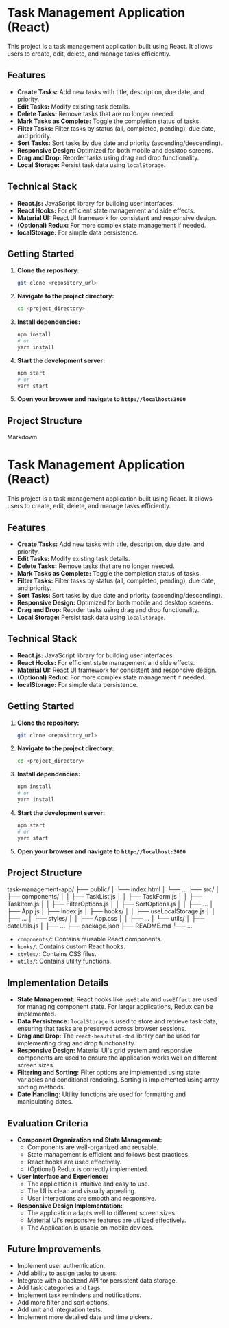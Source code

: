 # Task Management Application (React)

This project is a task management application built using React. It allows users to create, edit, delete, and manage tasks efficiently.

## Features

* **Create Tasks:** Add new tasks with title, description, due date, and priority.
* **Edit Tasks:** Modify existing task details.
* **Delete Tasks:** Remove tasks that are no longer needed.
* **Mark Tasks as Complete:** Toggle the completion status of tasks.
* **Filter Tasks:** Filter tasks by status (all, completed, pending), due date, and priority.
* **Sort Tasks:** Sort tasks by due date and priority (ascending/descending).
* **Responsive Design:** Optimized for both mobile and desktop screens.
* **Drag and Drop:** Reorder tasks using drag and drop functionality.
* **Local Storage:** Persist task data using `localStorage`.

## Technical Stack

* **React.js:** JavaScript library for building user interfaces.
* **React Hooks:** For efficient state management and side effects.
* **Material UI:** React UI framework for consistent and responsive design.
* **(Optional) Redux:** For more complex state management if needed.
* **localStorage:** For simple data persistence.

## Getting Started

1.  **Clone the repository:**

    ```bash
    git clone <repository_url>
    ```

2.  **Navigate to the project directory:**

    ```bash
    cd <project_directory>
    ```

3.  **Install dependencies:**

    ```bash
    npm install
    # or
    yarn install
    ```

4.  **Start the development server:**

    ```bash
    npm start
    # or
    yarn start
    ```

5.  **Open your browser and navigate to `http://localhost:3000`**

## Project Structure

Markdown

# Task Management Application (React)

This project is a task management application built using React. It allows users to create, edit, delete, and manage tasks efficiently.

## Features

* **Create Tasks:** Add new tasks with title, description, due date, and priority.
* **Edit Tasks:** Modify existing task details.
* **Delete Tasks:** Remove tasks that are no longer needed.
* **Mark Tasks as Complete:** Toggle the completion status of tasks.
* **Filter Tasks:** Filter tasks by status (all, completed, pending), due date, and priority.
* **Sort Tasks:** Sort tasks by due date and priority (ascending/descending).
* **Responsive Design:** Optimized for both mobile and desktop screens.
* **Drag and Drop:** Reorder tasks using drag and drop functionality.
* **Local Storage:** Persist task data using `localStorage`.

## Technical Stack

* **React.js:** JavaScript library for building user interfaces.
* **React Hooks:** For efficient state management and side effects.
* **Material UI:** React UI framework for consistent and responsive design.
* **(Optional) Redux:** For more complex state management if needed.
* **localStorage:** For simple data persistence.

## Getting Started

1.  **Clone the repository:**

    ```bash
    git clone <repository_url>
    ```

2.  **Navigate to the project directory:**

    ```bash
    cd <project_directory>
    ```

3.  **Install dependencies:**

    ```bash
    npm install
    # or
    yarn install
    ```

4.  **Start the development server:**

    ```bash
    npm start
    # or
    yarn start
    ```

5.  **Open your browser and navigate to `http://localhost:3000`**

## Project Structure

task-management-app/
├── public/
│   └── index.html
│   └── ...
├── src/
│   ├── components/
│   │   ├── TaskList.js
│   │   ├── TaskForm.js
│   │   ├── TaskItem.js
│   │   ├── FilterOptions.js
│   │   ├── SortOptions.js
│   │   ├── ...
│   ├── App.js
│   ├── index.js
│   ├── hooks/
│   │   ├── useLocalStorage.js
│   │   ├── ...
│   ├── styles/
│   │   ├── App.css
│   │   ├── ...
│   └── utils/
│       ├── dateUtils.js
│       ├── ...
├── package.json
├── README.md
└── ...


* `components/`: Contains reusable React components.
* `hooks/`: Contains custom React hooks.
* `styles/`: Contains CSS files.
* `utils/`: Contains utility functions.

## Implementation Details

* **State Management:** React hooks like `useState` and `useEffect` are used for managing component state. For larger applications, Redux can be implemented.
* **Data Persistence:** `localStorage` is used to store and retrieve task data, ensuring that tasks are preserved across browser sessions.
* **Drag and Drop:** The `react-beautiful-dnd` library can be used for implementing drag and drop functionality.
* **Responsive Design:** Material UI's grid system and responsive components are used to ensure the application works well on different screen sizes.
* **Filtering and Sorting:** Filter options are implemented using state variables and conditional rendering. Sorting is implemented using array sorting methods.
* **Date Handling:** Utility functions are used for formatting and manipulating dates.

## Evaluation Criteria

* **Component Organization and State Management:**
    * Components are well-organized and reusable.
    * State management is efficient and follows best practices.
    * React hooks are used effectively.
    * (Optional) Redux is correctly implemented.
* **User Interface and Experience:**
    * The application is intuitive and easy to use.
    * The UI is clean and visually appealing.
    * User interactions are smooth and responsive.
* **Responsive Design Implementation:**
    * The application adapts well to different screen sizes.
    * Material UI's responsive features are utilized effectively.
    * The Application is usable on mobile devices.

## Future Improvements

* Implement user authentication.
* Add ability to assign tasks to users.
* Integrate with a backend API for persistent data storage.
* Add task categories and tags.
* Implement task reminders and notifications.
* Add more filter and sort options.
* Add unit and integration tests.
* Implement more detailed date and time pickers.


